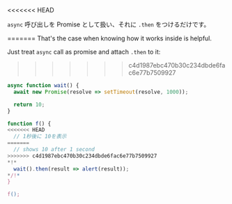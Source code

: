 
<<<<<<< HEAD

`async` 呼び出しを Promise として扱い、それに `.then` をつけるだけです。

=======
That's the case when knowing how it works inside is helpful.

Just treat `async` call as promise and attach `.then` to it:
>>>>>>> c4d1987ebc470b30c234dbde6fac6e77b7509927
```js run
async function wait() {
  await new Promise(resolve => setTimeout(resolve, 1000));

  return 10;
}

function f() {
<<<<<<< HEAD
  // 1秒後に 10を表示
=======
  // shows 10 after 1 second
>>>>>>> c4d1987ebc470b30c234dbde6fac6e77b7509927
*!*
  wait().then(result => alert(result));
*/!*
}

f();
```
